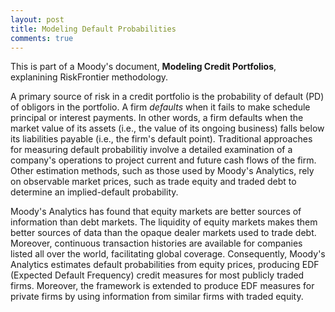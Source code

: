 ```yaml
---
layout: post
title: Modeling Default Probabilities
comments: true
---
```


This is part of a Moody's document, **Modeling Credit Portfolios**, explanining RiskFrontier methodology.

A primary source of risk in a credit portfolio is the probability of default (PD) of obligors in the portfolio. A firm *defaults* when it fails to make schedule principal or interest payments. In other words, a firm defaults when the market value of its assets (i.e., the value of its ongoing business) falls below its liabilities payable (i.e., the firm's default point). Traditional approaches for measuring default probabilitiy involve a detailed examination of a company's operations to project current and future cash flows of the firm. Other estimation methods, such as those used by Moody's Analytics, rely on observable market prices, such as trade equity and traded debt to determine an implied-default probability.

Moody's Analytics has found that equity markets are better sources of information than debt markets. The liquidity of equity markets makes them better sources of data than the opaque dealer markets used to trade debt. Moreover, continuous transaction histories are available for companies listed all over the world, facilitating global coverage. Consequently, Moody's Analytics estimates default probabilities from equity prices, producing EDF (Expected Default Frequency) credit measures for most publicly traded firms. Moreover, the framework is extended to produce EDF measures for private firms by using information from similar firms with traded equity.
